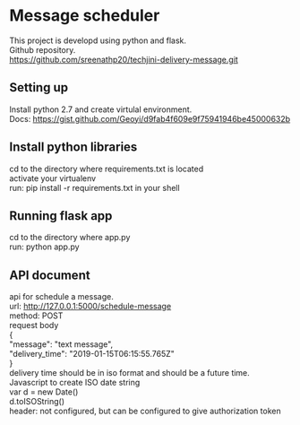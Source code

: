 # Message scheduler

This project is developd using python and flask.  
Github repository.  
https://github.com/sreenathp20/techjini-delivery-message.git  

## Setting up

Install python 2.7 and create virtulal environment.  
Docs: https://gist.github.com/Geoyi/d9fab4f609e9f75941946be45000632b

## Install python libraries

cd to the directory where requirements.txt is located  
activate your virtualenv  
run:  pip install -r requirements.txt in your shell  

## Running flask app
cd to the directory where app.py  
run: python app.py   

## API document

api for schedule a message.     
url:  http://127.0.0.1:5000/schedule-message    
method: POST     
request body    
{    
    "message": "text message",   
    "delivery_time":  "2019-01-15T06:15:55.765Z"   
}     
delivery time should be in iso format and should be a future time.   
Javascript to create ISO date string    
var d = new Date()    
d.toISOString()    
header: not configured, but can be configured to give authorization token
